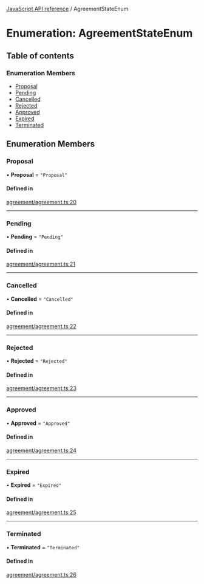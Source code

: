 [JavaScript API reference](../README) / AgreementStateEnum

# Enumeration: AgreementStateEnum

## Table of contents

### Enumeration Members

- [Proposal](AgreementStateEnum#proposal)
- [Pending](AgreementStateEnum#pending)
- [Cancelled](AgreementStateEnum#cancelled)
- [Rejected](AgreementStateEnum#rejected)
- [Approved](AgreementStateEnum#approved)
- [Expired](AgreementStateEnum#expired)
- [Terminated](AgreementStateEnum#terminated)

## Enumeration Members

### Proposal

• **Proposal** = ``"Proposal"``

#### Defined in

[agreement/agreement.ts:20](https://github.com/golemfactory/yajsapi/blob/3969026/yajsapi/agreement/agreement.ts#L20)

___

### Pending

• **Pending** = ``"Pending"``

#### Defined in

[agreement/agreement.ts:21](https://github.com/golemfactory/yajsapi/blob/3969026/yajsapi/agreement/agreement.ts#L21)

___

### Cancelled

• **Cancelled** = ``"Cancelled"``

#### Defined in

[agreement/agreement.ts:22](https://github.com/golemfactory/yajsapi/blob/3969026/yajsapi/agreement/agreement.ts#L22)

___

### Rejected

• **Rejected** = ``"Rejected"``

#### Defined in

[agreement/agreement.ts:23](https://github.com/golemfactory/yajsapi/blob/3969026/yajsapi/agreement/agreement.ts#L23)

___

### Approved

• **Approved** = ``"Approved"``

#### Defined in

[agreement/agreement.ts:24](https://github.com/golemfactory/yajsapi/blob/3969026/yajsapi/agreement/agreement.ts#L24)

___

### Expired

• **Expired** = ``"Expired"``

#### Defined in

[agreement/agreement.ts:25](https://github.com/golemfactory/yajsapi/blob/3969026/yajsapi/agreement/agreement.ts#L25)

___

### Terminated

• **Terminated** = ``"Terminated"``

#### Defined in

[agreement/agreement.ts:26](https://github.com/golemfactory/yajsapi/blob/3969026/yajsapi/agreement/agreement.ts#L26)
